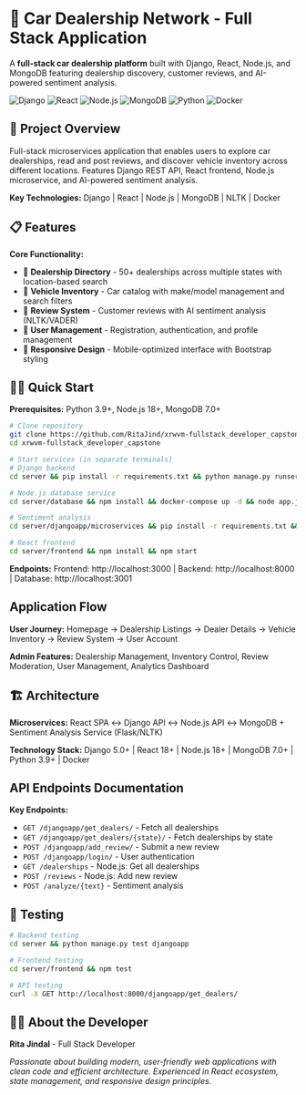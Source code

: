 # 🚗 Car Dealership Network - Full Stack Application

A **full-stack car dealership platform** built with Django, React, Node.js, and MongoDB featuring dealership discovery, customer reviews, and AI-powered sentiment analysis.

![Django](https://img.shields.io/badge/Django-5.0+-green.svg)
![React](https://img.shields.io/badge/React-18+-blue.svg)
![Node.js](https://img.shields.io/badge/Node.js-18+-brightgreen.svg)
![MongoDB](https://img.shields.io/badge/MongoDB-7.0+-darkgreen.svg)
![Python](https://img.shields.io/badge/Python-3.9+-yellow.svg)
![Docker](https://img.shields.io/badge/Docker-24+-blue.svg)

## 🚀 Project Overview

Full-stack microservices application that enables users to explore car dealerships, read and post reviews, and discover vehicle inventory across different locations. Features Django REST API, React frontend, Node.js microservice, and AI-powered sentiment analysis.

**Key Technologies:** Django | React | Node.js | MongoDB | NLTK | Docker

## 📋 Features

**Core Functionality:**
- 🏢 **Dealership Directory** - 50+ dealerships across multiple states with location-based search
- 🚗 **Vehicle Inventory** - Car catalog with make/model management and search filters  
- 📝 **Review System** - Customer reviews with AI sentiment analysis (NLTK/VADER)
- 👤 **User Management** - Registration, authentication, and profile management
- 📱 **Responsive Design** - Mobile-optimized interface with Bootstrap styling

## 🏃‍♂️ Quick Start

**Prerequisites:** Python 3.9+, Node.js 18+, MongoDB 7.0+

```bash
# Clone repository
git clone https://github.com/RitaJind/xrwvm-fullstack_developer_capstone.git
cd xrwvm-fullstack_developer_capstone

# Start services (in separate terminals)
# Django backend
cd server && pip install -r requirements.txt && python manage.py runserver

# Node.js database service  
cd server/database && npm install && docker-compose up -d && node app.js

# Sentiment analysis
cd server/djangoapp/microservices && pip install -r requirements.txt && python app.py

# React frontend
cd server/frontend && npm install && npm start
```

**Endpoints:** Frontend: http://localhost:3000 | Backend: http://localhost:8000 | Database: http://localhost:3001

##  Application Flow

**User Journey:** Homepage → Dealership Listings → Dealer Details → Vehicle Inventory → Review System → User Account

**Admin Features:** Dealership Management, Inventory Control, Review Moderation, User Management, Analytics Dashboard

## 🏗️ Architecture

**Microservices:** React SPA ↔ Django API ↔ Node.js API ↔ MongoDB + Sentiment Analysis Service (Flask/NLTK)

**Technology Stack:** Django 5.0+ | React 18+ | Node.js 18+ | MongoDB 7.0+ | Python 3.9+ | Docker

##  API Endpoints Documentation

**Key Endpoints:**
- `GET /djangoapp/get_dealers/` - Fetch all dealerships
- `GET /djangoapp/get_dealers/{state}/` - Fetch dealerships by state  
- `POST /djangoapp/add_review/` - Submit a new review
- `POST /djangoapp/login/` - User authentication
- `GET /dealerships` - Node.js: Get all dealerships
- `POST /reviews` - Node.js: Add new review
- `POST /analyze/{text}` - Sentiment analysis

## 🧪 Testing

```bash
# Backend testing
cd server && python manage.py test djangoapp

# Frontend testing  
cd server/frontend && npm test

# API testing
curl -X GET http://localhost:8000/djangoapp/get_dealers/
```

## 👨‍💻 About the Developer

**Rita Jindal** - Full Stack Developer  

*Passionate about building modern, user-friendly web applications with clean code and efficient architecture. Experienced in React ecosystem, state management, and responsive design principles.*
